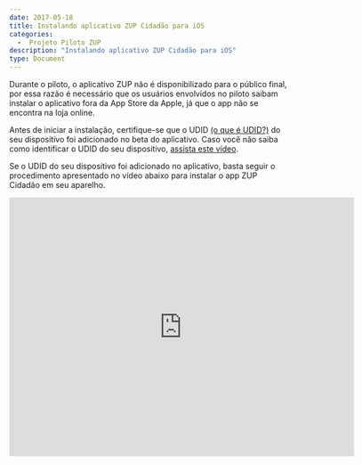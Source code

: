 ```yaml
---
date: 2017-05-18
title: Instalando aplicativo ZUP Cidadão para iOS
categories:
  -  Projeto Piloto ZUP
description: "Instalando aplicativo ZUP Cidadão para iOS"
type: Document
---
```


Durante o piloto, o aplicativo ZUP não é disponibilizado para o público final, por essa razão é necessário que os usuários envolvidos no piloto saibam instalar o aplicativo fora da App Store da Apple, já que o app não se encontra na loja online.

Antes de iniciar a instalação, certifique-se que o UDID [(o que é UDID?)](http://www.techtudo.com.br/dicas-e-tutoriais/noticia/2012/09/o-que-e-udid.html) do seu dispositivo foi adicionado no beta do aplicativo. Caso você não saiba como identificar o UDID do seu dispositivo, [assista este vídeo](https://youtu.be/w_8nggtLJHQ).

Se o UDID do seu dispositivo foi adicionado no aplicativo, basta seguir o procedimento apresentado no vídeo abaixo para instalar o app ZUP Cidadão em seu aparelho.

<iframe width="620" height="465" src="https://www.youtube.com/embed/gEqtUpPaQ7w" frameborder="0" allowfullscreen></iframe>

